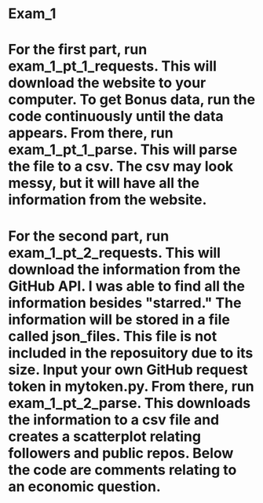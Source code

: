 # Exam_1
# For the first part, run exam_1_pt_1_requests. This will download the website to your computer. To get Bonus data, run the code continuously until the data appears. From there, run exam_1_pt_1_parse. This will parse the file to a  csv. The csv may look messy, but it will have all the information from the website. 
# For the second part, run exam_1_pt_2_requests. This will download the information from the GitHub API. I was able to find all the information besides "starred." The information will be stored in a file called json_files. This file is not included in the reposuitory due to its size. Input your own GitHub request token in mytoken.py. From there, run exam_1_pt_2_parse. This downloads the information to a csv file and creates a scatterplot relating followers and public repos. Below the code are comments relating to an economic question. 
